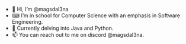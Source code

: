 - 👋 Hi, I’m @magsdal3na
- ⌨ I’m in school for Computer Science with an emphasis in Software Engineering.
- 🌱 Currently delving into Java and Python.
- 📫 You can reach out to me on discord @magsdal3na.

<!---
magsdal3na/magsdal3na is a ✨ special ✨ repository because its `README.md` (this file) appears on your GitHub profile.
You can click the Preview link to take a look at your changes.
--->
